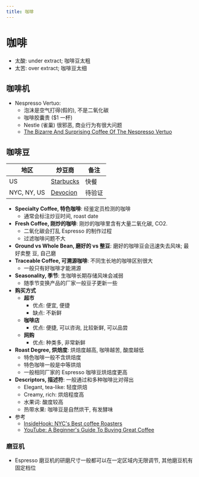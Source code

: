 ```yaml
---
title: 咖啡
---
```


# 咖啡

- 太酸: under extract; 咖啡豆太粗
- 太苦: over extract; 咖啡豆太细

## 咖啡机

- Nespresso Vertuo:
  - 泡沫是空气打得(假的), 不是二氧化碳
  - 咖啡胶囊贵 (\$1 一杯)
  - Nestle (雀巢) 很邪恶, 商业行为有很大问题
  - [The Bizarre And Surprising Coffee Of The Nespresso Vertuo](https://www.youtube.com/watch?v=pO06RC4pvr0&t=328s)

## 咖啡豆

| 地区        | 炒豆商                                | 备注   |
| ----------- | ------------------------------------- | ------ |
| US          | [Starbucks](https://www.starbucks.ca) | 快餐   |
| NYC, NY, US | [Devocion](https://www.devocion.com)  | 待验证 |

- **Specialty Coffee, 特色咖啡**: 经鉴定员检测的咖啡
  - 通常会标注炒豆时间, roast date
- **Fresh Coffee, 刚炒的咖啡**: 刚炒的咖啡里含有大量二氧化碳, CO2.
  - 二氧化碳会打乱 Espresso 的制作过程
  - 过滤咖啡问题不大
- **Ground vs Whole Bean, 磨好的 vs 整豆**: 磨好的咖啡豆会迅速失去风味; 最好卖整
  豆, 自己磨
- **Traceable Coffee, 可溯源咖啡**: 不同生长地的咖啡区别很大
  - 一般只有好咖啡才能溯源
- **Seasonality, 季节**: 生咖啡长期存储风味会减弱
  - 随季节变换产品的厂家一般豆子更新一些
- **购买方式**
  - **超市**
    - 优点: 便宜, 便捷
    - 缺点: 不新鲜
  - **咖啡店**
    - 优点: 便捷, 可以咨询, 比较新鲜, 可以品尝
  - **网购**
    - 优点: 种类多, 非常新鲜
- **Roast Degree, 烘焙度**: 烘焙度越高, 咖啡越苦, 酸度越低
  - 特色咖啡一般不含烘焙度
  - 特色咖啡一般是中等烘焙
  - 一般相同厂家的 Espresso 咖啡豆烘焙度更高
- **Descriptors, 描述符**: 一般通过和多种咖啡比对得出
  - Elegant, tea-like: 轻度烘焙
  - Creamy, rich: 烘焙程度高
  - 水果词: 酸度较高
  - 热带水果: 咖啡豆是自然烘干, 有发酵味
- 参考
  - [InsideHook: NYC's Best coffee Roasters](https://www.insidehook.com/article/food-drink-new-york/best-coffee-roasters-nyc)
  - [YouTube: A Beginner's Guide To Buying Great Coffee](https://www.youtube.com/watch?v=O9YnLFrM7Fs)

### 磨豆机

- Espresso 磨豆机的研磨尺寸一般都可以在一定区域内无限调节, 其他磨豆机有固定档位
